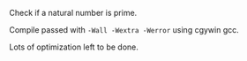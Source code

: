 Check if a natural number is prime.

Compile passed with `-Wall -Wextra -Werror` using cgywin gcc.

Lots of optimization left to be done.
